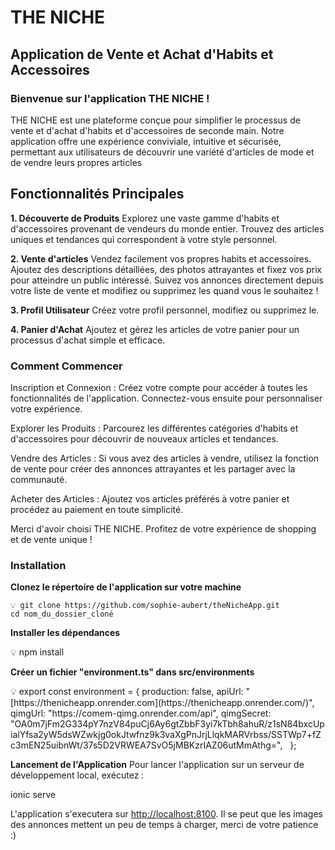 # THE NICHE
## Application de Vente et Achat d'Habits et Accessoires

### Bienvenue sur l'application THE NICHE !
 THE NICHE est une plateforme conçue pour simplifier le processus de vente et d'achat d'habits et d'accessoires de seconde main. Notre application offre une expérience conviviale, intuitive et sécurisée, permettant aux utilisateurs de découvrir une variété d'articles de mode et de vendre leurs propres articles 

## Fonctionnalités Principales

**1. Découverte de Produits**
Explorez une vaste gamme d'habits et d'accessoires provenant de vendeurs du monde entier.
Trouvez des articles uniques et tendances qui correspondent à votre style personnel.

**2. Vente d'articles**
Vendez facilement vos propres habits et accessoires. Ajoutez des descriptions détaillées, des photos attrayantes et fixez vos prix pour atteindre un public intéressé.
Suivez vos annonces directement depuis votre liste de vente et modifiez ou supprimez les quand vous le souhaitez ! 

**3. Profil Utilisateur**
Créez votre profil personnel, modifiez ou supprimez le. 

**4. Panier d'Achat**
Ajoutez et gérez les articles de votre panier pour un processus d'achat simple et efficace.


### Comment Commencer

Inscription et Connexion : Créez votre compte pour accéder à toutes les fonctionnalités de l'application. Connectez-vous ensuite pour personnaliser votre expérience.

Explorer les Produits : Parcourez les différentes catégories d'habits et d'accessoires pour découvrir de nouveaux articles et tendances.

Vendre des Articles : Si vous avez des articles à vendre, utilisez la fonction de vente pour créer des annonces attrayantes et les partager avec la communauté.

Acheter des Articles : Ajoutez vos articles préférés à votre panier et procédez au paiement en toute simplicité.

Merci d'avoir choisi THE NICHE. Profitez de votre expérience de shopping et de vente unique !


### Installation

**Clonez le répertoire de l'application sur votre machine**

```
💡 git clone https://github.com/sophie-aubert/theNicheApp.git
cd nom_du_dossier_cloné
```

**Installer les dépendances**

<aside>
💡 npm install

</aside>

**Créer un fichier "environment.ts" dans src/environments**

<aside>
💡 
export const environment = {
production: false,
apiUrl: "[https://thenicheapp.onrender.com](https://thenicheapp.onrender.com/)",
qimgUrl: "https://comem-qimg.onrender.com/api",
qimgSecret: "OA0m7jFm2G334pY7nzV84puCj6Ay6gtZbbF3yi7kTbh8ahuR/z1sN84bxcUpialYfsa2yW5dsWZwkjg0okJtwfnz9k3vaXgPnJrjLlqkMARVrbss/SSTWp7+fZc3mEN25uibnWt/37s5D2VRWEA7SvO5jMBKzrIAZ06utMmAthg=",
  };

</aside>

**Lancement de l'Application**
Pour lancer l'application sur un serveur de développement local, exécutez :

ionic serve

L'application s'executera sur [http://localhost:8100](http://localhost:8100/).
Il se peut que les images des annonces mettent un peu de temps à charger, merci de votre patience :)


